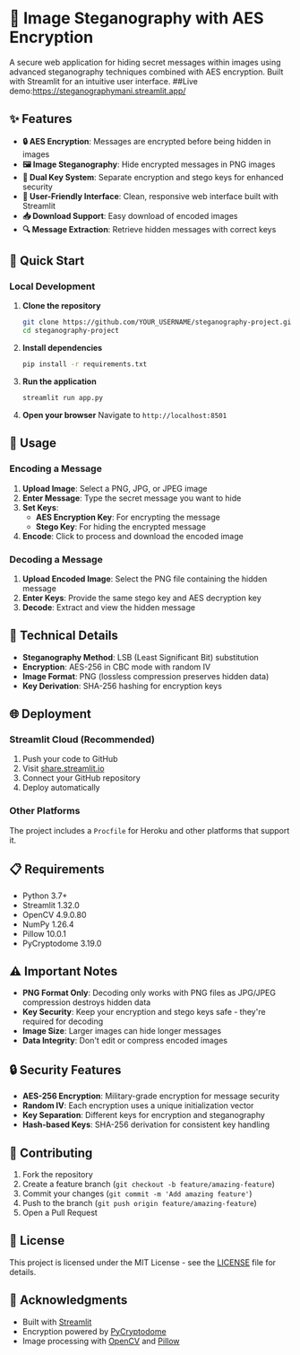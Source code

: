 # 🔐 Image Steganography with AES Encryption

A secure web application for hiding secret messages within images using advanced steganography techniques combined with AES encryption. Built with Streamlit for an intuitive user interface.
##Live demo:https://steganographymani.streamlit.app/

## ✨ Features

- **🔒 AES Encryption**: Messages are encrypted before being hidden in images
- **🖼️ Image Steganography**: Hide encrypted messages in PNG images
- **🔑 Dual Key System**: Separate encryption and stego keys for enhanced security
- **📱 User-Friendly Interface**: Clean, responsive web interface built with Streamlit
- **📥 Download Support**: Easy download of encoded images
- **🔍 Message Extraction**: Retrieve hidden messages with correct keys

## 🚀 Quick Start

### Local Development

1. **Clone the repository**
   ```bash
   git clone https://github.com/YOUR_USERNAME/steganography-project.git
   cd steganography-project
   ```

2. **Install dependencies**
   ```bash
   pip install -r requirements.txt
   ```

3. **Run the application**
   ```bash
   streamlit run app.py
   ```

4. **Open your browser**
   Navigate to `http://localhost:8501`

## 📖 Usage

### Encoding a Message

1. **Upload Image**: Select a PNG, JPG, or JPEG image
2. **Enter Message**: Type the secret message you want to hide
3. **Set Keys**: 
   - **AES Encryption Key**: For encrypting the message
   - **Stego Key**: For hiding the encrypted message
4. **Encode**: Click to process and download the encoded image

### Decoding a Message

1. **Upload Encoded Image**: Select the PNG file containing the hidden message
2. **Enter Keys**: Provide the same stego key and AES decryption key
3. **Decode**: Extract and view the hidden message

## 🔧 Technical Details

- **Steganography Method**: LSB (Least Significant Bit) substitution
- **Encryption**: AES-256 in CBC mode with random IV
- **Image Format**: PNG (lossless compression preserves hidden data)
- **Key Derivation**: SHA-256 hashing for encryption keys

## 🌐 Deployment

### Streamlit Cloud (Recommended)

1. Push your code to GitHub
2. Visit [share.streamlit.io](https://share.streamlit.io)
3. Connect your GitHub repository
4. Deploy automatically

### Other Platforms

The project includes a `Procfile` for Heroku and other platforms that support it.

## 📋 Requirements

- Python 3.7+
- Streamlit 1.32.0
- OpenCV 4.9.0.80
- NumPy 1.26.4
- Pillow 10.0.1
- PyCryptodome 3.19.0

## ⚠️ Important Notes

- **PNG Format Only**: Decoding only works with PNG files as JPG/JPEG compression destroys hidden data
- **Key Security**: Keep your encryption and stego keys safe - they're required for decoding
- **Image Size**: Larger images can hide longer messages
- **Data Integrity**: Don't edit or compress encoded images

## 🔒 Security Features

- **AES-256 Encryption**: Military-grade encryption for message security
- **Random IV**: Each encryption uses a unique initialization vector
- **Key Separation**: Different keys for encryption and steganography
- **Hash-based Keys**: SHA-256 derivation for consistent key handling

## 🤝 Contributing

1. Fork the repository
2. Create a feature branch (`git checkout -b feature/amazing-feature`)
3. Commit your changes (`git commit -m 'Add amazing feature'`)
4. Push to the branch (`git push origin feature/amazing-feature`)
5. Open a Pull Request

## 📄 License

This project is licensed under the MIT License - see the [LICENSE](LICENSE) file for details.

## 🙏 Acknowledgments

- Built with [Streamlit](https://streamlit.io/)
- Encryption powered by [PyCryptodome](https://pycryptodome.readthedocs.io/)
- Image processing with [OpenCV](https://opencv.org/) and [Pillow](https://python-pillow.org/)
